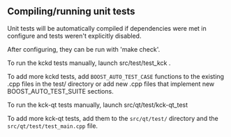 Compiling/running unit tests
------------------------------------

Unit tests will be automatically compiled if dependencies were met in configure
and tests weren't explicitly disabled.

After configuring, they can be run with 'make check'.

To run the kckd tests manually, launch src/test/test_kck .

To add more kckd tests, add `BOOST_AUTO_TEST_CASE` functions to the existing
.cpp files in the test/ directory or add new .cpp files that
implement new BOOST_AUTO_TEST_SUITE sections.

To run the kck-qt tests manually, launch src/qt/test/kck-qt_test

To add more kck-qt tests, add them to the `src/qt/test/` directory and
the `src/qt/test/test_main.cpp` file.
